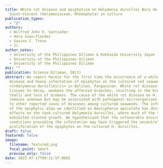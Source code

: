 ```yaml
---
title: White rot disease and epiphytism on Halymenia durvillei Bory de
  Saint-Vincent (Halymeniaceae, Rhodophyta) in culture
publication_types:
  - "2"
authors:
  - Wilfred John E. Santiañez
  - Hera Suan-Flandez
  - Gavino C. Trono
  - Jr.
author_notes:
  - University of the Philippines Diliman & Hokkaido University Japan
  - University of the Philippines Diliman
  - University of the Philippines Diliman
doi: ""
publication: Science Diliman, 28(1)
abstract: We report herein for the first time the occurrence of a white rot
  disease and heavy infestation of epiphytes on the cultured red seaweed
  <i>Halymenia durvillei</i> in Bolinao, Pangasinan. White rot disease causes
  tissues to decay, weakens the affected branches, resulting in the breakage of
  thalli and loss of biomass. The cause of the white rot disease on H. durvillei
  remains unknown but may be associated with pathogenic microorganisms similar
  to other reported cases of diseases among cultured seaweeds. The infestation
  of the epiphytic alga we identified as Neosiphonia apiculata has detrimental
  effects on the tank-cultured Halymenia durvillei, where much of the thalli
  exhibited stunted growth. We hypothesized that the unfavorable environmental
  conditions preceding the infestation may have triggered the uncontrolled
  proliferation of the epiphytes on the cultured H. durvillei.
draft: false
featured: false
image:
  filename: featured.png
  focal_point: Smart
  preview_only: false
date: 2022-07-17T09:11:57.060Z
---
```

